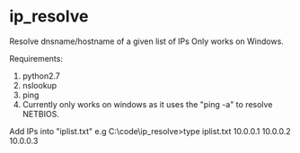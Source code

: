 # ip_resolve
Resolve dnsname/hostname of a given list of IPs
Only works on Windows.

Requirements: 
1) python2.7
2) nslookup
3) ping
4) Currently only works on windows as it uses the "ping -a" to resolve NETBIOS.

Add IPs into "iplist.txt" 
e.g
C:\code\ip_resolve>type iplist.txt
10.0.0.1
10.0.0.2
10.0.0.3
